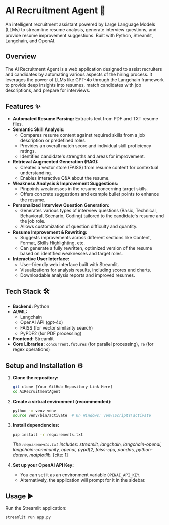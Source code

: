 # AI Recruitment Agent 🚀

An intelligent recruitment assistant powered by Large Language Models (LLMs) to streamline resume analysis, generate interview questions, and provide resume improvement suggestions. Built with Python, Streamlit, Langchain, and OpenAI.

## Overview

The AI Recruitment Agent is a web application designed to assist recruiters and candidates by automating various aspects of the hiring process. It leverages the power of LLMs like GPT-4o through the Langchain framework to provide deep insights into resumes, match candidates with job descriptions, and prepare for interviews.

## Features ✨

* **Automated Resume Parsing:** Extracts text from PDF and TXT resume files.
* **Semantic Skill Analysis:**
    * Compares resume content against required skills from a job description or predefined roles.
    * Provides an overall match score and individual skill proficiency ratings.
    * Identifies candidate's strengths and areas for improvement.
* **Retrieval Augmented Generation (RAG):**
    * Creates a vector store (FAISS) from resume content for contextual understanding.
    * Enables interactive Q&A about the resume.
* **Weakness Analysis & Improvement Suggestions:**
    * Pinpoints weaknesses in the resume concerning target skills.
    * Offers concrete suggestions and example bullet points to enhance the resume.
* **Personalized Interview Question Generation:**
    * Generates various types of interview questions (Basic, Technical, Behavioral, Scenario, Coding) tailored to the candidate's resume and the job role.
    * Allows customization of question difficulty and quantity.
* **Resume Improvement & Rewriting:**
    * Suggests improvements across different sections like Content, Format, Skills Highlighting, etc.
    * Can generate a fully rewritten, optimized version of the resume based on identified weaknesses and target roles.
* **Interactive User Interface:**
    * User-friendly web interface built with Streamlit.
    * Visualizations for analysis results, including scores and charts.
    * Downloadable analysis reports and improved resumes.

## Tech Stack 🛠️

* **Backend:** Python
* **AI/ML:**
    * Langchain
    * OpenAI API (gpt-4o)
    * FAISS (for vector similarity search)
    * PyPDF2 (for PDF processing)
* **Frontend:** Streamlit
* **Core Libraries:** `concurrent.futures` (for parallel processing), `re` (for regex operations)

## Setup and Installation ⚙️

1.  **Clone the repository:**
    ```bash
    git clone [Your GitHub Repository Link Here]
    cd AIRecruitmentAgent
    ```

2.  **Create a virtual environment (recommended):**
    ```bash
    python -m venv venv
    source venv/bin/activate  # On Windows: venv\Scripts\activate
    ```

3.  **Install dependencies:**
    ```bash
    pip install -r requirements.txt
    ```
    *The `requirements.txt` includes: streamlit, langchain, langchain-openai, langchain-community, openai, pypdf2, faiss-cpu, pandas, python-dotenv, matplotlib.* [cite: 1]

4.  **Set up your OpenAI API Key:**
    * You can set it as an environment variable `OPENAI_API_KEY`.
    * Alternatively, the application will prompt for it in the sidebar.

## Usage ▶️

Run the Streamlit application:
```bash
streamlit run app.py